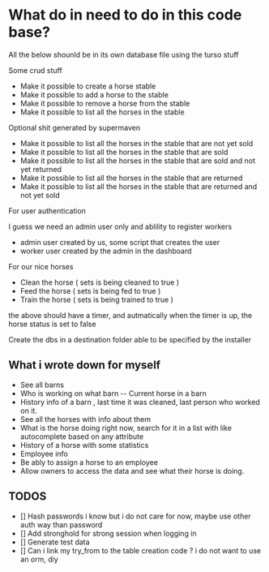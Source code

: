 # What do in need to do in this code base?

All the below shounld be in its own database file using the turso stuff

Some crud stuff

- Make it possible to create a horse stable
- Make it possible to add a horse to the stable
- Make it possible to remove a horse from the stable
- Make it possible to list all the horses in the stable

Optional shit generated by supermaven

- Make it possible to list all the horses in the stable that are not yet sold
- Make it possible to list all the horses in the stable that are sold
- Make it possible to list all the horses in the stable that are sold and not yet returned
- Make it possible to list all the horses in the stable that are returned
- Make it possible to list all the horses in the stable that are returned and not yet sold

For user authentication

I guess we need an admin user only and ablility to register workers

- admin user created by us, some script that creates the user
- worker user created by the admin in the dashboard

For our nice horses

- Clean the horse ( sets is being cleaned to true )
- Feed the horse ( sets is being fed to true )
- Train the horse ( sets is being trained to true )

the above should have a timer, and autmatically when the timer is up, the horse status is set to false

Create the dbs in a destination folder able to be specified by the installer


## What i wrote down for myself
- See all barns
- Who is working on what barn
-- Current horse in a barn
- History info of a barn , last time it was cleaned, last person who worked on it.
- See all the horses with info about them
- What is the horse doing right now, search for it in a list with like autocomplete based on any attribute
- History of a horse with some statistics
- Employee info
- Be ably to assign a horse to an employee
- Allow owners to access the data and see what their horse is doing.


## TODOS
- [] Hash passwords i know but i do not care for now, maybe use other auth way than password
- [] Add stronghold for strong session when logging in
- [] Generate test data 
- [] Can i link my try_from to the table creation code ? i do not want to use an orm, diy
